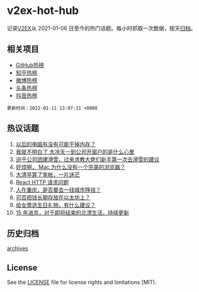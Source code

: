 # v2ex-hot-hub

 记录[V2EX](https://www.v2ex.com/)从 2021-01-06 日至今的热门话题。每小时抓取一次数据，按天[归档](archives)。
 
 ## 相关项目

- [GitHub热榜](https://github.com/snaildev/github-hot-hub)
- [知乎热榜](https://github.com/snaildev/zhihu-hot-hub)
- [微博热榜](https://github.com/snaildev/weibo-hot-hub)
- [头条热榜](https://github.com/snaildev/toutiao-hot-hub)
- [抖音热榜](https://github.com/snaildev/douyin-hot-hub)


 `更新时间：2022-01-11 13:07:31 +0800`

## 热议话题

1. [以后的电脑有没有可能干掉内存？](https://www.v2ex.com/t/827298)
1. [我就不明白了 大冷天一到公司开窗户的是什么心里](https://www.v2ex.com/t/827466)
1. [迫于公司团建滑雪，过来求教大佬们新手第一次去滑雪的建议](https://www.v2ex.com/t/827478)
1. [好烦啊， Mac 为什么没有一个完美的浏览器？](https://www.v2ex.com/t/827395)
1. [大清早算了笔帐，一片迷茫](https://www.v2ex.com/t/827464)
1. [React HTTP 请求问题](https://www.v2ex.com/t/827424)
1. [人在重庆，是否要去一线城市挣钱？](https://www.v2ex.com/t/827471)
1. [可否把钱长期存放在以太坊上？](https://www.v2ex.com/t/827392)
1. [给女票选生日礼物，有什么建议？](https://www.v2ex.com/t/827418)
1. [15 年进京，对于即将结束的北漂生活，持续更新](https://www.v2ex.com/t/827383)

## 历史归档

[archives](archives)

## License

See the [LICENSE](LICENSE) file for license rights and limitations (MIT).
